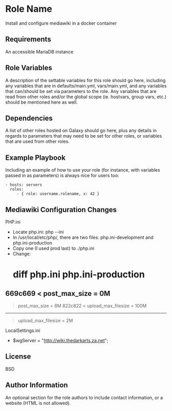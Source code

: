 Role Name
=========

Install and configure mediawiki in a docker container	

Requirements
------------

An accessible MariaDB instance

Role Variables
--------------

A description of the settable variables for this role should go here, including any variables that are in defaults/main.yml, vars/main.yml, and any variables that can/should be set via parameters to the role. Any variables that are read from other roles and/or the global scope (ie. hostvars, group vars, etc.) should be mentioned here as well.

Dependencies
------------

A list of other roles hosted on Galaxy should go here, plus any details in regards to parameters that may need to be set for other roles, or variables that are used from other roles.

Example Playbook
----------------

Including an example of how to use your role (for instance, with variables passed in as parameters) is always nice for users too:

    - hosts: servers
      roles:
         - { role: username.rolename, x: 42 }

Mediawiki Configuration Changes
-------------------------------

PHP.ini
- Locate php.ini: php --ini
- In /usr/local/etc/php/, there are two files: php.ini-development and php.ini-production
- Copy one (I used prod last) to ./php.ini
- Change:
  # diff php.ini php.ini-production
669c669
< post_max_size = 0M
---
> post_max_size = 8M
822c822
< upload_max_filesize = 100M
---
> upload_max_filesize = 2M

LocalSettings.ini
- $wgServer = "http://wiki.thedarkarts.za.net";


License
-------

BSD

Author Information
------------------

An optional section for the role authors to include contact information, or a website (HTML is not allowed).
